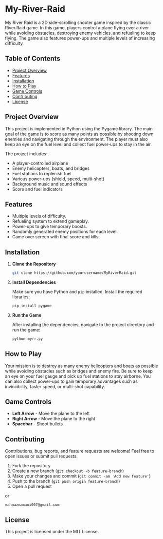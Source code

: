 # My-River-Raid

My River Raid is a 2D side-scrolling shooter game inspired by the classic River Raid game. In this game, players control a plane flying over a river while avoiding obstacles, destroying enemy vehicles, and refueling to keep flying. The game also features power-ups and multiple levels of increasing difficulty.

## Table of Contents
- [Project Overview](#project-overview)
- [Features](#features)
- [Installation](#installation)
- [How to Play](#how-to-play)
- [Game Controls](#game-controls)
- [Contributing](#contributing)
- [License](#license)

## Project Overview

This project is implemented in Python using the Pygame library. The main goal of the game is to score as many points as possible by shooting down enemies and navigating through the environment. The player must also keep an eye on the fuel level and collect fuel power-ups to stay in the air.

The project includes:
- A player-controlled airplane
- Enemy helicopters, boats, and bridges
- Fuel stations to replenish fuel
- Various power-ups (shield, speed, multi-shot)
- Background music and sound effects
- Score and fuel indicators

## Features
- Multiple levels of difficulty.
- Refueling system to extend gameplay.
- Power-ups to give temporary boosts.
- Randomly generated enemy positions for each level.
- Game over screen with final score and kills.

## Installation

1. **Clone the Repository**
    ```bash
    git clone https://github.com/yourusername/MyRiverRaid.git
    ```

2. **Install Dependencies**

    Make sure you have Python and `pip` installed. Install the required libraries:

    ```bash
    pip install pygame
    ```

3. **Run the Game**

    After installing the dependencies, navigate to the project directory and run the game:

    ```bash
    python myrr.py
    ```

## How to Play

Your mission is to destroy as many enemy helicopters and boats as possible while avoiding obstacles such as bridges and enemy fire. Be sure to keep an eye on your fuel gauge and pick up fuel stations to stay airborne. You can also collect power-ups to gain temporary advantages such as invincibility, faster speed, or multi-shot capability.

## Game Controls

- **Left Arrow** - Move the plane to the left
- **Right Arrow** - Move the plane to the right
- **Spacebar** - Shoot bullets

## Contributing

Contributions, bug reports, and feature requests are welcome! Feel free to open issues or submit pull requests.

1. Fork the repository
2. Create a new branch (`git checkout -b feature-branch`)
3. Make your changes and commit (`git commit -am 'Add new feature'`)
4. Push to the branch (`git push origin feature-branch`)
5. Open a pull request

or 

```
mahnaznamani007@gmail.com
```

## License

This project is licensed under the MIT License.
